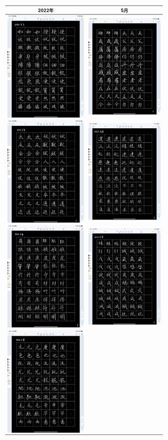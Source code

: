 2022年           |  5月
:-------------------------:|:-------------------------:
<img src="/assets/20220501_051110000_iOS.png" width="600">  |  <img src="/assets/20220502_071346000_iOS.png" width="600">
<img src="/assets/20220503_175749000_iOS.png" width="600">  |  <img src="/assets/20220504_061122000_iOS.png" width="600">
<img src="/assets/20220506_174936000_iOS.png" width="600">  |  <img src="/assets/20220507_054423000_iOS.png" width="600">
<img src="/assets/20220508_133926000_iOS.png" width="600">  |



